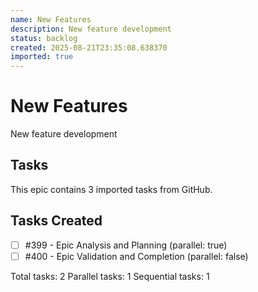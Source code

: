 ```yaml
---
name: New Features
description: New feature development
status: backlog
created: 2025-08-21T23:35:08.638370
imported: true
---
```


# New Features

New feature development

## Tasks

This epic contains 3 imported tasks from GitHub.

## Tasks Created
- [ ] #399 - Epic Analysis and Planning (parallel: true)
- [ ] #400 - Epic Validation and Completion (parallel: false)

Total tasks: 2
Parallel tasks: 1
Sequential tasks: 1
